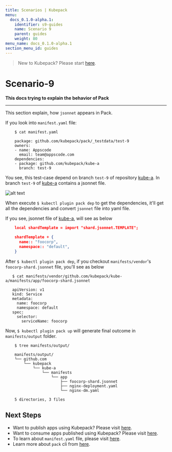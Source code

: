 ```yaml
---
title: Scenarios | Kubepack
menu:
  docs_0.1.0-alpha.1:
    identifier: s9-guides
    name: Scenario 9
    parent: guides
    weight: 80
menu_name: docs_0.1.0-alpha.1
section_menu_id: guides
---
```


> New to Kubepack? Please start [here](/docs/0.1.0-alpha.1/concepts/README).

# Scenario-9

**This docs trying to explain the behavior of Pack**
***

This section explain, how `jsonnet` appears in Pack.

If you look into `manifest.yaml` file:

```console
    $ cat manifest.yaml
    
    package: github.com/kubepack/pack/_testdata/test-9
    owners:
    - name: Appscode
      email: team@appscode.com
    dependencies:
    - package: github.com/kubepack/kube-a
      branch: test-9

```
You see, this test-case depend on branch `test-9` of repository [kube-a](https://github.com/kubepack/kube-a). 
In branch `test-9` of [kube-a](https://github.com/kubepack/kube-a) contains a jsonnet file.

![alt text](/docs/0.1.0-alpha.1/_testdata/test-9/test-9.jpg)

When execute `$ kubectl plugin pack dep` to get the dependencies, it'll get all the dependencies and 
convert `jsonnet` file into yaml file.

If you see, jsonnet file of [kube-a](https://github.com/kubepack/kube-a/blob/test-9/foocorp-shard.jsonnet), 
will see as below

```json
    local shardTemplate = import "shard.jsonnet.TEMPLATE";
    
    shardTemplate + {
      name:: "foocorp",
      namespace:: "default",
    }
```

After `$ kubectl plugin pack dep`, if you checkout `manifests/vendor`'s `foocorp-shard.jsonnet` file,
 you'll see as below
 
 ```console
    $ cat manifests/vendor/github.com/kubepack/kube-a/manifests/app/foocorp-shard.jsonnet
    
    apiVersion: v1
    kind: Service
    metadata:
      name: foocorp
      namespace: default
    spec:
      selector:
        serviceName: foocorp
 ```

Now, `$ kubectl plugin pack up` will generate final outcome in `manifests/output` folder.

```console
    $ tree manifests/output/
    
    manifests/output/
    └── github.com
        └── kubepack
            └── kube-a
                └── manifests
                    └── app
                        ├── foocorp-shard.jsonnet
                        ├── nginx-deployment.yaml
                        └── nginx-dm.yaml
    
    5 directories, 3 files
```



## Next Steps

- Want to publish apps using Kubepack? Please visit [here](/docs/0.1.0-alpha.1/concepts/how/publisher).
- Want to consume apps published using Kubepack? Please visit [here](/docs/0.1.0-alpha.1/concepts/how/user).
- To learn about `manifest.yaml` file, please visit [here](/docs/0.1.0-alpha.1/concepts/how/manifest).
- Learn more about `pack` cli from [here](/docs/0.1.0-alpha.1/concepts/how/cli).

